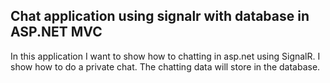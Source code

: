 ## Chat application using signalr with database in ASP.NET MVC

In this application I want to show how to chatting in asp.net using SignalR. I show how to do a private chat. The chatting data will store in the database.